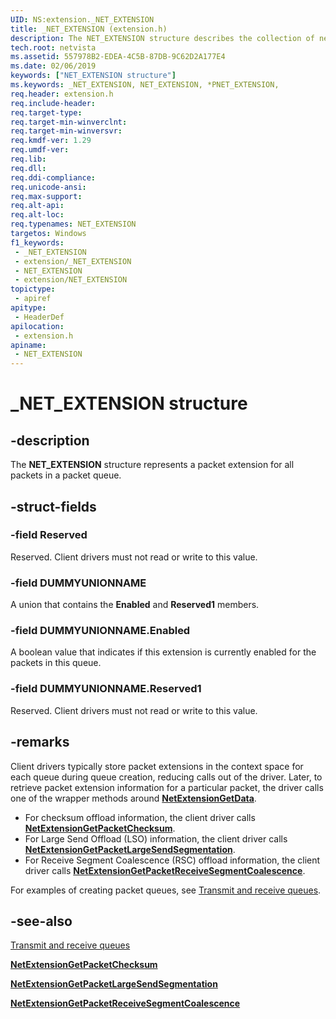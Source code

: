 ```yaml
---
UID: NS:extension._NET_EXTENSION
title: _NET_EXTENSION (extension.h)
description: The NET_EXTENSION structure describes the collection of net rings that belong to a packet queue.
tech.root: netvista
ms.assetid: 557978B2-EDEA-4C5B-87DB-9C62D2A177E4
ms.date: 02/06/2019
keywords: ["NET_EXTENSION structure"]
ms.keywords: _NET_EXTENSION, NET_EXTENSION, *PNET_EXTENSION,
req.header: extension.h
req.include-header: 
req.target-type: 
req.target-min-winverclnt: 
req.target-min-winversvr: 
req.kmdf-ver: 1.29
req.umdf-ver: 
req.lib: 
req.dll: 
req.ddi-compliance: 
req.unicode-ansi: 
req.max-support: 
req.alt-api: 
req.alt-loc: 
req.typenames: NET_EXTENSION
targetos: Windows
f1_keywords:
 - _NET_EXTENSION
 - extension/_NET_EXTENSION
 - NET_EXTENSION
 - extension/NET_EXTENSION
topictype:
 - apiref
apitype:
 - HeaderDef
apilocation:
 - extension.h
apiname:
 - NET_EXTENSION
---
```


# _NET_EXTENSION structure


## -description

The **NET_EXTENSION** structure represents a packet extension for all packets in a packet queue.

## -struct-fields

### -field Reserved

Reserved. Client drivers must not read or write to this value.

### -field DUMMYUNIONNAME

A union that contains the **Enabled** and **Reserved1** members.

### -field DUMMYUNIONNAME.Enabled

A boolean value that indicates if this extension is currently enabled for the packets in this queue.

### -field DUMMYUNIONNAME.Reserved1

Reserved. Client drivers must not read or write to this value.

## -remarks

Client drivers typically store packet extensions in the context space for each queue during queue creation, reducing calls out of the driver. Later, to retrieve packet extension information for a particular packet, the driver calls one of the wrapper methods around [**NetExtensionGetData**](../extension/nf-extension-netextensiongetdata.md). 

- For checksum offload information, the client driver calls [**NetExtensionGetPacketChecksum**](../checksum/nf-checksum-netextensiongetpacketchecksum.md).
- For Large Send Offload (LSO) information, the client driver calls [**NetExtensionGetPacketLargeSendSegmentation**](../lso/nf-lso-netextensiongetpacketlargesendsegmentation.md).
- For Receive Segment Coalescence (RSC) offload information, the client driver calls [**NetExtensionGetPacketReceiveSegmentCoalescence**](../rsc/nf-rsc-netextensiongetpacketreceivesegmentcoalescence.md).

For examples of creating packet queues, see [Transmit and receive queues](https://docs.microsoft.com/windows-hardware/drivers/netcx/transmit-and-receive-queues).

## -see-also

[Transmit and receive queues](https://docs.microsoft.com/windows-hardware/drivers/netcx/transmit-and-receive-queues)

[**NetExtensionGetPacketChecksum**](../checksum/nf-checksum-netextensiongetpacketchecksum.md)

[**NetExtensionGetPacketLargeSendSegmentation**](../lso/nf-lso-netextensiongetpacketlargesendsegmentation.md)

[**NetExtensionGetPacketReceiveSegmentCoalescence**](../rsc/nf-rsc-netextensiongetpacketreceivesegmentcoalescence.md)


